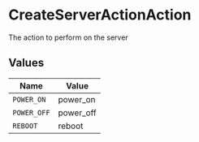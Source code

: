 # CreateServerActionAction

The action to perform on the server


## Values

| Name        | Value       |
| ----------- | ----------- |
| `POWER_ON`  | power_on    |
| `POWER_OFF` | power_off   |
| `REBOOT`    | reboot      |